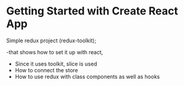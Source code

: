 # Getting Started with Create React App

Simple redux project (redux-toolkit);

-that shows how to set it up with react,

- Since it uses toolkit, slice is used
- How to connect the store
- How to use redux with class components as well as hooks
